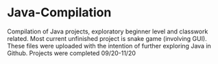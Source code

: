 # Java-Compilation
Compilation of Java projects, exploratory beginner level and classwork related. Most current unfinished project is snake game (involving GUI). These files were uploaded with the intention of further exploring Java in Github.
Projects were completed 09/20-11/20


